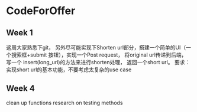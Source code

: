 # CodeForOffer
## Week 1 
这周大家熟悉下git， 另外尽可能实现下Shorten url部分，搭建一个简单的UI（一个搜索框+submit 按钮），实现一个Post request， 将original url传递到后端， 写一个 insert(long_url)的方法来进行shorten处理， 返回一个short url。 要求：实现short url的基本功能，不要考虑太复杂的use case 
## Week 4
clean up functions
research on testing methods
